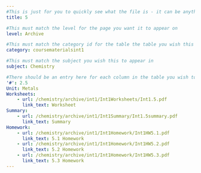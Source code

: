 ```yaml
---
#This is just for you to quickly see what the file is - it can be anything you want
title: 5

#This must match the level for the page you want it to appear on
level: Archive

#This must match the category id for the table the table you wish this to appear in
category: coursematerialsint1

#This must match the subject you wish this to appear in
subject: Chemistry

#There should be an entry here for each column in the table you wish to populate:
'#': 2.5
Unit: Metals
Worksheets:
    - url: /chemistry/archive/int1/Int1Worksheets/Int1.5.pdf
      link_text: Worksheet
Summary:
    - url: /chemistry/archive/int1/Int1Summary/Int1.5summary.pdf
      link_text: Summary
Homework:
    - url: /chemistry/archive/int1/Int1Homework/Int1HW5.1.pdf
      link_text: 5.1 Homework
    - url: /chemistry/archive/int1/Int1Homework/Int1HW5.2.pdf
      link_text: 5.2 Homework
    - url: /chemistry/archive/int1/Int1Homework/Int1HW5.3.pdf
      link_text: 5.3 Homework
---
```


